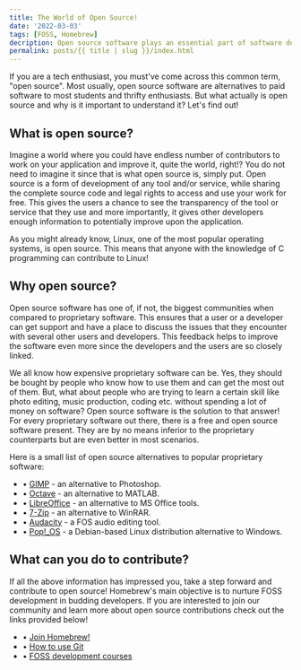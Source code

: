 ```yaml
---
title: The World of Open Source!
date: '2022-03-03'
tags: [FOSS, Homebrew]
decription: Open source software plays an essential part of software development and the growth of budding developers. Let's find out more about open source software, read on!
permalink: posts/{{ title | slug }}/index.html
---
```


If you are a tech enthusiast, you must've come across this common term, "open source". Most usually, open source software are alternatives to paid software to most students and thrifty enthusiasts. But what actually is open source and why is it important to understand it? Let's find out!


## What is open source?


Imagine a world where you could have endless number of contributors to work on your application and improve it, quite the world, right!? You do not need to imagine it since that is what open source is, simply put. Open source is a form of development of any tool and/or service, while sharing the complete source code and legal rights to access and use your work for free. This gives the users a chance to see the transparency of the tool or service that they use and more importantly, it gives other developers enough information to potentially improve upon the application.


As you might already know, Linux, one of the most popular operating systems, is open source. This means that anyone with the knowledge of C programming can contribute to Linux!

## Why open source?

Open source software has one of, if not, the biggest communities when compared to proprietary software. This ensures that a user or a developer can get support and have a place to discuss the issues that they encounter with several other users and developers. This feedback helps to improve the software even more since the developers and the users are so closely linked. 

We all know how expensive proprietary software can be. Yes, they should be bought by people who know how to use them and can get the most out of them. But, what about people who are trying to learn a certain skill like photo editing, music production, coding etc. without spending a lot of money on software? Open source software is the solution to that answer! For every proprietary software out there, there is a free and open source software present. They are by no means inferior to the proprietary counterparts but are even better in most scenarios. 

Here is a small list of open source alternatives to popular proprietary software:

* • [GIMP](https://www.gimp.org/) - an alternative to Photoshop.
* • [Octave](https://www.gnu.org/software/octave/index) - an alternative to MATLAB.
* • [LibreOffice](https://www.libreoffice.org/discover/libreoffice/) - an alternative to MS Office tools.
* • [7-Zip](https://www.7-zip.org/) - an alternative to WinRAR.
* • [Audacity](https://www.audacityteam.org/) - a FOS audio editing tool.
* • [Pop!_OS](https://pop.system76.com/) - a Debian-based Linux distribution alternative to Windows.

## What can you do to contribute?

If all the above information has impressed you, take a step forward and contribute to open source! Homebrew's main objective is to nurture FOSS development in budding developers. If you are interested to join our community and learn more about open source contributions check out the links provided below!

- • [Join Homebrew!](https://sharp-wright-d62960.netlify.app/getstarted/)
- • [How to use Git](https://www.rowjee.com/blog/git_up_and_running)
- • [FOSS development courses](https://www.freecodecamp.org/)
